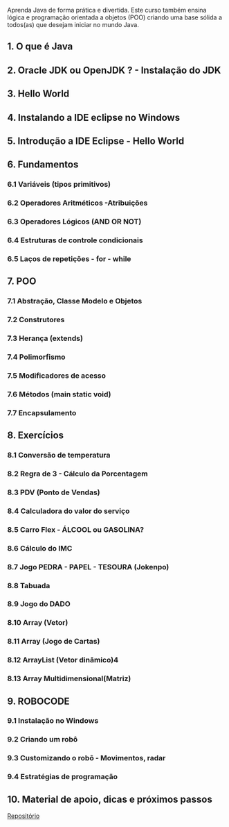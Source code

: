 Aprenda Java de forma prática e divertida. Este curso também ensina lógica e programação orientada a objetos (POO) criando uma base sólida a todos(as) que desejam iniciar no mundo Java.

## 1. O que é Java

## 2. Oracle JDK ou OpenJDK ? - Instalação do JDK

## 3. Hello World

## 4. Instalando a IDE eclipse no Windows

## 5. Introdução a IDE Eclipse - Hello World

## 6. Fundamentos

### 6.1 Variáveis (tipos primitivos)

### 6.2 Operadores Aritméticos -Atribuições

### 6.3 Operadores Lógicos (AND OR NOT)

### 6.4 Estruturas de controle condicionais

### 6.5 Laços de repetições - for - while

## 7. POO

### 7.1 Abstração, Classe Modelo e Objetos

### 7.2 Construtores

### 7.3 Herança (extends)

### 7.4 Polimorfismo

### 7.5 Modificadores de acesso

### 7.6 Métodos (main static void)

### 7.7 Encapsulamento

## 8. Exercícios

### 8.1 Conversão de temperatura

### 8.2 Regra de 3 - Cálculo da Porcentagem

### 8.3 PDV (Ponto de Vendas)

### 8.4 Calculadora do valor do serviço

### 8.5 Carro Flex - ÁLCOOL ou GASOLINA?

### 8.6 Cálculo do IMC

### 8.7 Jogo PEDRA - PAPEL - TESOURA (Jokenpo)

### 8.8 Tabuada

### 8.9 Jogo do DADO

### 8.10 Array (Vetor)

### 8.11 Array (Jogo de Cartas)

### 8.12 ArrayList (Vetor dinâmico)4

### 8.13 Array Multidimensional(Matriz)

## 9. ROBOCODE

### 9.1 Instalação no Windows

### 9.2 Criando um robô

### 9.3 Customizando o robô - Movimentos, radar

### 9.4 Estratégias de programação

## 10. Material de apoio, dicas e próximos passos

[Repositório](https://github.com/professorjosedeassis/javaSE)
